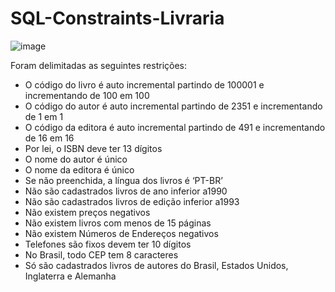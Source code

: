 # SQL-Constraints-Livraria

![image](https://github.com/DaviQzR/SQL-Constraints-Livraria/assets/125469425/8ed677cb-1745-4699-abda-06b7012f7758)

Foram delimitadas as seguintes restrições:
- O código do livro é auto incremental partindo de 100001 e incrementando de 100 em 100
- O código do autor é auto incremental partindo de 2351 e incrementando de 1 em 1
- O código da editora é auto incremental partindo de 491 e incrementando de 16 em 16
- Por lei, o ISBN deve ter 13 dígitos
- O nome do autor é único
- O nome da editora é único
- Se não preenchida, a língua dos livros é ‘PT-BR’
- Não são cadastrados livros de ano inferior a1990
- Não são cadastrados livros de edição inferior a1993
- Não existem preços negativos
- Não existem livros com menos de 15 páginas
- Não existem Números de Endereços negativos
- Telefones são fixos devem ter 10 dígitos
- No Brasil, todo CEP tem 8 caracteres
- Só são cadastrados livros de autores do Brasil, Estados Unidos, Inglaterra e Alemanha
